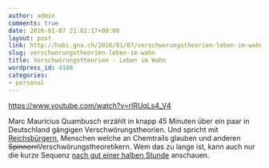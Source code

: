 ```yaml
---
author: admin
comments: true
date: 2016-01-07 21:02:17+00:00
layout: post
link: http://habi.gna.ch/2016/01/07/verschworungstheorien-leben-im-wahn/
slug: verschworungstheorien-leben-im-wahn
title: Verschwörungstheorien - Leben im Wahn
wordpress_id: 4188
categories:
- personal
---
```


https://www.youtube.com/watch?v=rlRUqLs4_V4

Marc Mauricius Quambusch erzählt in knapp 45 Minuten über ein paar in Deutschland gängigen Verschwörungstheorien. Und spricht mit [Reichsbürgern](https://de.wikipedia.org/wiki/Reichsbürgerbewegung), Menschen welche an Chemtrails glauben und anderen <del>Spinnern</del>Verschwörungstheoretikern. Wem das zu lange ist, kann auch nur die kurze Sequenz [nach gut einer halben Stunde](https://www.youtube.com/watch?v=rlRUqLs4_V4&feature=youtu.be&t=33m40s) anschauen.
